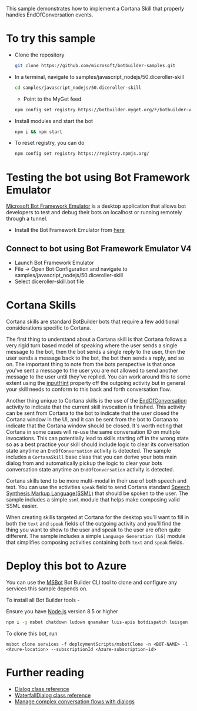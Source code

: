 This sample demonstrates how to implement a Cortana Skill that properly handles EndOfConversation
events.

# To try this sample
- Clone the repository
    ```bash
    git clone https://github.com/microsoft/botbuilder-samples.git
    ```
- In a terminal, navigate to samples/javascript_nodejs/50.diceroller-skill
    ```bash
    cd samples/javascript_nodejs/50.diceroller-skill
    ```
    - Point to the MyGet feed 
    ```bash
    npm config set registry https://botbuilder.myget.org/F/botbuilder-v4-js-daily/npm/
    ```
- Install modules and start the bot
    ```bash
    npm i && npm start
    ```
- To reset registry, you can do
    ```bash
    npm config set registry https://registry.npmjs.org/
    ```

# Testing the bot using Bot Framework Emulator
[Microsoft Bot Framework Emulator](https://github.com/microsoft/botframework-emulator) is
a desktop application that allows bot developers to test and debug their bots on localhost
or running remotely through a tunnel.

- Install the Bot Framework Emulator from [here](https://aka.ms/botframework-emulator)

## Connect to bot using Bot Framework Emulator V4
- Launch Bot Framework Emulator
- File -> Open Bot Configuration and navigate to samples/javascript_nodejs/50.diceroller-skill
- Select diceroller-skill.bot file

# Cortana Skills

Cortana skills are standard BotBuilder bots that require a few additional considerations specific to Cortana. 

The first thing to understand about a Cortana skill is that Cortana follows a very rigid turn based model of speaking where the user sends a single message to the bot, then the bot sends a single reply to the user, then the user sends a message back to the bot, the bot then sends a reply, and so on. The important thing to note from the bots perspective is that once you've sent a message to the user you are not allowed to send another message to the user until they've replied. You can work around this to some extent using the [inputHint](https://docs.microsoft.com/en-us/javascript/api/botframework-schema/activity?view=botbuilder-ts-latest#inputhint) property off the outgoing activity but in general your skill needs to conform to this back and forth conversation flow.

Another thing unique to Cortana skills is the use of the [EndOfConversation](https://docs.microsoft.com/en-us/javascript/api/botframework-schema/activitytypes?view=botbuilder-ts-latest) activity to indicate that the current skill invocation is finished. This activity can be sent from Cortana to the bot to indicate that the user closed the Cortana window in the UI, and it can be sent from the bot to Cortana to indicate that the Cortana window should be closed. It's worth noting that Cortana in some cases will re-use the same conversation ID on multiple invocations. This can potentially lead to skills starting off in the wrong state so as a best practice your skill should include logic to clear its conversation state anytime an `EndOfConversation` activity is detected. The sample includes a `CortanaSkill` base class that you can derive your bots main dialog from 
and automatically pickup the logic to clear your bots conversation state anytime an `EndOfConversation` activity is detected.

Cortana skills tend to be more multi-modal in their use of both speech and text. You can use the activities `speak` field to send Cortana standard [Speech Synthesis Markup Language(SSML)](https://docs.microsoft.com/en-us/cortana/skills/speech-synthesis-markup-language) that should be spoken to the user. The sample includes a simple `ssml` module that helps make composing valid SSML easier.

When creating skills targeted at Cortana for the desktop you'll want to fill in both the `text` and `speak` fields of the outgoing activity and you'll find the thing you want to show to the user and speak to the user are often quite different.  The sample includes a simple `Language Generation (LG)` module that simplifies composing activities containing both `text` and `speak` fields.  

# Deploy this bot to Azure
You can use the [MSBot](https://github.com/microsoft/botbuilder-tools) Bot Builder CLI tool to clone and configure any services this sample depends on. 

To install all Bot Builder tools - 

Ensure you have [Node.js](https://nodejs.org/) version 8.5 or higher

```bash
npm i -g msbot chatdown ludown qnamaker luis-apis botdispatch luisgen
```

To clone this bot, run
```
msbot clone services -f deploymentScripts/msbotClone -n <BOT-NAME> -l <Azure-location> --subscriptionId <Azure-subscription-id>
```

# Further reading
- [Dialog class reference](https://docs.microsoft.com/en-us/javascript/api/botbuilder-dialogs/dialog)
- [WaterfallDialog class reference](https://docs.microsoft.com/en-us/javascript/api/botbuilder-dialogs/waterfall)
- [Manage complex conversation flows with dialogs](https://docs.microsoft.com/en-us/azure/bot-service/bot-builder-dialog-manage-complex-conversation-flow?view=azure-bot-service-4.0&tabs=javascript)